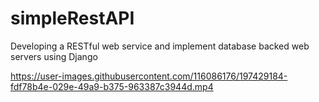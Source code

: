 # simpleRestAPI
Developing a RESTful web service and implement database backed web servers using Django



https://user-images.githubusercontent.com/116086176/197429184-fdf78b4e-029e-49a9-b375-963387c3944d.mp4

